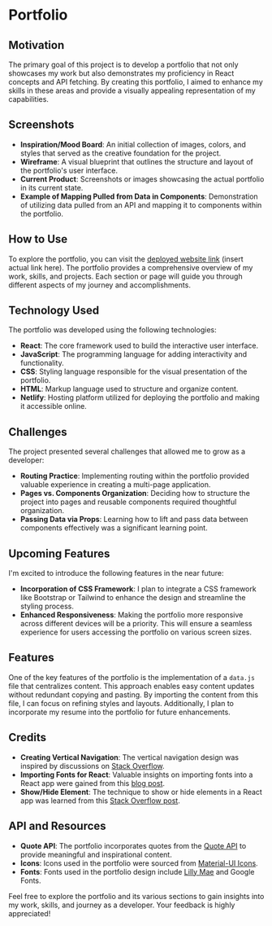 # Portfolio

## Motivation

The primary goal of this project is to develop a portfolio that not only showcases my work but also demonstrates my proficiency in React concepts and API fetching. By creating this portfolio, I aimed to enhance my skills in these areas and provide a visually appealing representation of my capabilities.

## Screenshots

- **Inspiration/Mood Board**: An initial collection of images, colors, and styles that served as the creative foundation for the project.
- **Wireframe**: A visual blueprint that outlines the structure and layout of the portfolio's user interface.
- **Current Product**: Screenshots or images showcasing the actual portfolio in its current state.
- **Example of Mapping Pulled from Data in Components**: Demonstration of utilizing data pulled from an API and mapping it to components within the portfolio.

## How to Use

To explore the portfolio, you can visit the [deployed website link](#) (insert actual link here). The portfolio provides a comprehensive overview of my work, skills, and projects. Each section or page will guide you through different aspects of my journey and accomplishments.

## Technology Used

The portfolio was developed using the following technologies:

- **React**: The core framework used to build the interactive user interface.
- **JavaScript**: The programming language for adding interactivity and functionality.
- **CSS**: Styling language responsible for the visual presentation of the portfolio.
- **HTML**: Markup language used to structure and organize content.
- **Netlify**: Hosting platform utilized for deploying the portfolio and making it accessible online.

## Challenges

The project presented several challenges that allowed me to grow as a developer:

- **Routing Practice**: Implementing routing within the portfolio provided valuable experience in creating a multi-page application.
- **Pages vs. Components Organization**: Deciding how to structure the project into pages and reusable components required thoughtful organization.
- **Passing Data via Props**: Learning how to lift and pass data between components effectively was a significant learning point.

## Upcoming Features

I'm excited to introduce the following features in the near future:

- **Incorporation of CSS Framework**: I plan to integrate a CSS framework like Bootstrap or Tailwind to enhance the design and streamline the styling process.
- **Enhanced Responsiveness**: Making the portfolio more responsive across different devices will be a priority. This will ensure a seamless experience for users accessing the portfolio on various screen sizes.

## Features

One of the key features of the portfolio is the implementation of a `data.js` file that centralizes content. This approach enables easy content updates without redundant copying and pasting. By importing the content from this file, I can focus on refining styles and layouts. Additionally, I plan to incorporate my resume into the portfolio for future enhancements.

## Credits

- **Creating Vertical Navigation**: The vertical navigation design was inspired by discussions on [Stack Overflow](https://stackoverflow.com/questions/23870696/vertical-navigation-with-rotated-text).
- **Importing Fonts for React**: Valuable insights on importing fonts into a React app were gained from this [blog post](https://blog.greenroots.info/3-quick-ways-to-add-fonts-to-your-react-app).
- **Show/Hide Element**: The technique to show or hide elements in a React app was learned from this [Stack Overflow post](https://stackoverflow.com/questions/24502898/show-or-hide-element-in-react).

## API and Resources

- **Quote API**: The portfolio incorporates quotes from the [Quote API](https://api-ninjas.com/api/quotes) to provide meaningful and inspirational content.
- **Icons**: Icons used in the portfolio were sourced from [Material-UI Icons](https://mui.com/material-ui/icons/).
- **Fonts**: Fonts used in the portfolio design include [Lilly Mae](https://fontbundles.net/free-fonts/script-fonts/lilly-mae) and Google Fonts.

Feel free to explore the portfolio and its various sections to gain insights into my work, skills, and journey as a developer. Your feedback is highly appreciated!
